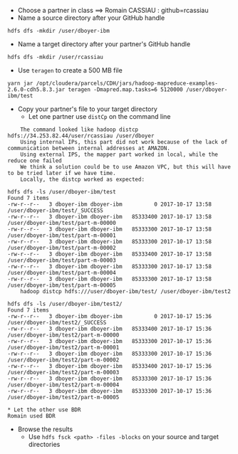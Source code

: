 * Choose a partner in class
==> Romain CASSIAU : github=rcassiau
* Name a source directory after your GitHub handle
```
hdfs dfs -mkdir /user/dboyer-ibm
```
* Name a target directory after your partner's GitHub handle
```
hdfs dfs -mkdir /user/rcassiau
```
* Use `teragen` to create a 500 MB file
```
yarn jar /opt/cloudera/parcels/CDH/jars/hadoop-mapreduce-examples-2.6.0-cdh5.8.3.jar teragen -Dmapred.map.tasks=6 5120000 /user/dboyer-ibm/test
```
* Copy your partner's file to your target directory 
    * Let one partner use `distCp` on the command line
```
	The command looked like hadoop distcp hdfs://34.253.82.44/user/rcassiau /user/dboyer
	Using internal IPs, this part did not work because of the lack of communication between internal addresses at AMAZON.
	Using external IPS, the mapper part worked in local, while the reduce one failed
	We think a solution could be to use Amazon VPC, but this will have to be tried later if we have time.	
	Locally, the distcp worked as expected:
```
```
hdfs dfs -ls /user/dboyer-ibm/test
Found 7 items
-rw-r--r--   3 dboyer-ibm dboyer-ibm          0 2017-10-17 13:58 /user/dboyer-ibm/test/_SUCCESS
-rw-r--r--   3 dboyer-ibm dboyer-ibm   85333400 2017-10-17 13:58 /user/dboyer-ibm/test/part-m-00000
-rw-r--r--   3 dboyer-ibm dboyer-ibm   85333300 2017-10-17 13:58 /user/dboyer-ibm/test/part-m-00001
-rw-r--r--   3 dboyer-ibm dboyer-ibm   85333300 2017-10-17 13:58 /user/dboyer-ibm/test/part-m-00002
-rw-r--r--   3 dboyer-ibm dboyer-ibm   85333400 2017-10-17 13:58 /user/dboyer-ibm/test/part-m-00003
-rw-r--r--   3 dboyer-ibm dboyer-ibm   85333300 2017-10-17 13:58 /user/dboyer-ibm/test/part-m-00004
-rw-r--r--   3 dboyer-ibm dboyer-ibm   85333300 2017-10-17 13:58 /user/dboyer-ibm/test/part-m-00005
	hadoop distcp hdfs:///user/dboyer-ibm/test/ /user/dboyer-ibm/test2
```
```
hdfs dfs -ls /user/dboyer-ibm/test2/
Found 7 items
-rw-r--r--   3 dboyer-ibm dboyer-ibm          0 2017-10-17 15:36 /user/dboyer-ibm/test2/_SUCCESS
-rw-r--r--   3 dboyer-ibm dboyer-ibm   85333400 2017-10-17 15:36 /user/dboyer-ibm/test2/part-m-00000
-rw-r--r--   3 dboyer-ibm dboyer-ibm   85333300 2017-10-17 15:36 /user/dboyer-ibm/test2/part-m-00001
-rw-r--r--   3 dboyer-ibm dboyer-ibm   85333300 2017-10-17 15:36 /user/dboyer-ibm/test2/part-m-00002
-rw-r--r--   3 dboyer-ibm dboyer-ibm   85333400 2017-10-17 15:36 /user/dboyer-ibm/test2/part-m-00003
-rw-r--r--   3 dboyer-ibm dboyer-ibm   85333300 2017-10-17 15:36 /user/dboyer-ibm/test2/part-m-00004
-rw-r--r--   3 dboyer-ibm dboyer-ibm   85333300 2017-10-17 15:36 /user/dboyer-ibm/test2/part-m-00005
```

    * Let the other use BDR
	Romain used BDR
* Browse the results 
    * Use `hdfs fsck <path> -files -blocks` on your source and target directories


